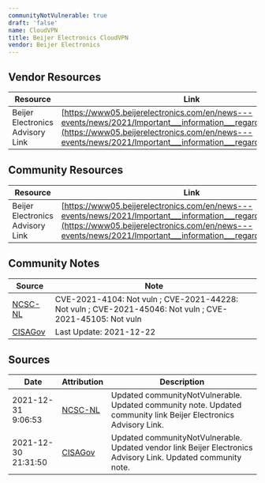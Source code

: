 ```yaml
---
communityNotVulnerable: true
draft: 'false'
name: CloudVPN
title: Beijer Electronics CloudVPN
vendor: Beijer Electronics
---
```


## Vendor Resources
| Resource | Link |
| --- | --- |
| Beijer Electronics Advisory Link | [https://www05.beijerelectronics.com/en/news---events/news/2021/Important___information___regarding___Log4Shell](https://www05.beijerelectronics.com/en/news---events/news/2021/Important___information___regarding___Log4Shell) |

## Community Resources
| Resource | Link |
| --- | --- |
| Beijer Electronics Advisory Link | [https://www05.beijerelectronics.com/en/news---events/news/2021/Important___information___regarding___Log4Shell](https://www05.beijerelectronics.com/en/news---events/news/2021/Important___information___regarding___Log4Shell) |

## Community Notes
| Source | Note |
| --- | --- |
| [NCSC-NL](https://github.com/NCSC-NL/log4shell/blob/main/software/README.md) | CVE-2021-4104: Not vuln ; CVE-2021-44228: Not vuln ; CVE-2021-45046: Not vuln ; CVE-2021-45105: Not vuln </ul> |
| [CISAGov](https://raw.githubusercontent.com/cisagov/log4j-affected-db/develop/README.md) | Last Update: 2021-12-22 |

## Sources
| Date | Attribution | Description |
| --- | --- | --- |
| 2021-12-31 9:06:53 | [NCSC-NL](https://github.com/NCSC-NL/log4shell/blob/main/software/README.md) | Updated communityNotVulnerable. Updated community note. Updated community link Beijer Electronics Advisory Link.  |
| 2021-12-30 21:31:50 | [CISAGov](https://raw.githubusercontent.com/cisagov/log4j-affected-db/develop/README.md) | Updated communityNotVulnerable. Updated vendor link Beijer Electronics Advisory Link. Updated community note.  |
